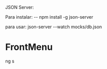 JSON Server:

Para instalar:
-- npm install -g json-server

para usar: json-server --watch mocks/db.json

# FrontMenu

ng s
